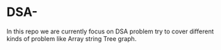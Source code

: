 # DSA-
In this repo we are currently focus on DSA problem try to cover different  kinds of problem like Array string Tree graph.
